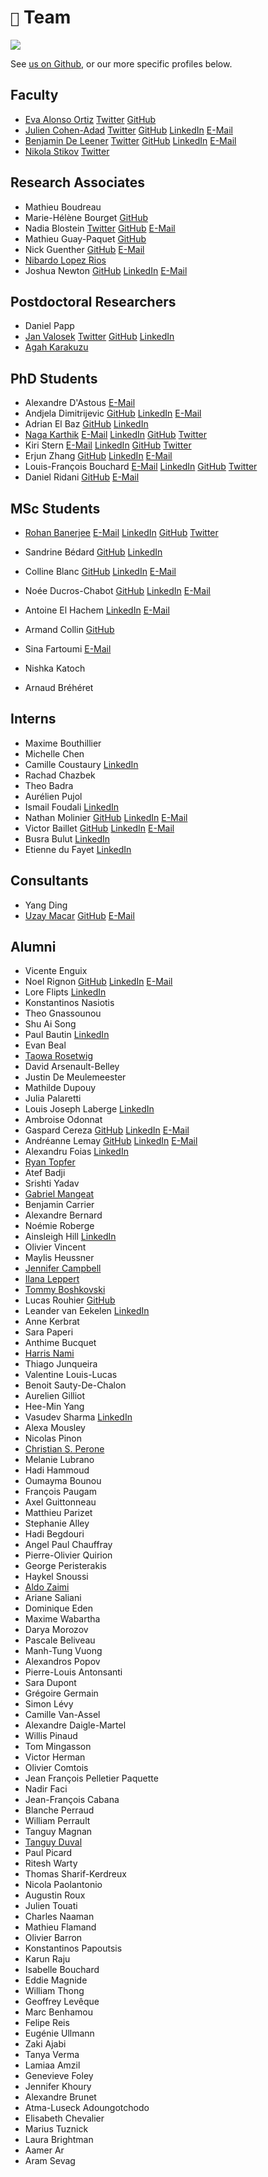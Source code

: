 # `👫` Team

![](../.gitbook/assets/lab_2021.jpeg)

See [us on Github](https://github.com/orgs/neuropoly/people), or our more specific profiles below.

## Faculty

* [Eva Alonso Ortiz](faculty/eva-alonso-ortiz.md)
  [<i class="fab fa-twitter" title="Twitter" aria-hidden="true"></i><span>Twitter</span>](https://twitter.com/evaalonsoortiz)
  [<i class="fab fa-github" title="GitHub" aria-hidden="true"></i><span>GitHub</span>](https://github.com/evaalonsoortiz)
* [Julien Cohen-Adad](faculty/julien-cohen-adad.md)
  [<i class="fab fa-twitter" title="Twitter" aria-hidden="true"></i><span>Twitter</span>](https://twitter.com/jcohenadad)
  [<i class="fab fa-github" title="GitHub" aria-hidden="true"></i><span>GitHub</span>](https://github.com/jcohenadad/)
  [<i class="fab fa-linkedin" title="LinkedIn" aria-hidden="true"></i><span>LinkedIn</span>](https://www.linkedin.com/in/jcohenadad/)
  [<i class="fa fa-envelope" title="E-Mail" aria-hidden="true"></i><span>E-Mail</span>](mailto:jcohen@polymtl.ca)
* [Benjamin De Leener](faculty/benjamin-de-leener.md)
  [<i class="fab fa-twitter" title="Twitter" aria-hidden="true"></i><span>Twitter</span>](https://twitter.com/bendeleener)
  [<i class="fab fa-github" title="GitHub" aria-hidden="true"></i><span>GitHub</span>](https://github.com/benjamindeleener)
  [<i class="fab fa-linkedin" title="LinkedIn" aria-hidden="true"></i><span>LinkedIn</span>](https://www.linkedin.com/in/benjamindeleener/)
  [<i class="fa fa-envelope" title="E-Mail" aria-hidden="true"></i><span>E-Mail</span>](mailto:benjamin.de-leener@polymtl.ca)
* [Nikola Stikov](faculty/nikola-stikov.md)
  [<i class="fab fa-twitter" title="Twitter" aria-hidden="true"></i><span>Twitter</span>](https://twitter.com/stikov)

## Research Associates

* Mathieu Boudreau
* Marie-Hélène Bourget
  [<i class="fab fa-github" title="GitHub" aria-hidden="true"></i><span>GitHub</span>](https://github.com/mariehbourget)
* Nadia Blostein
  [<i class="fab fa-twitter" title="Twitter" aria-hidden="true"></i><span>Twitter</span>](https://twitter.com/BlosteinNadia)
  [<i class="fab fa-github" title="GitHub" aria-hidden="true"></i><span>GitHub</span>](https://github.com/nadiablostein)
  [<i class="fa fa-envelope" title="E-Mail" aria-hidden="true"></i><span>E-Mail</span>](mailto:nadia.blostein@polymtl.ca)
* Mathieu Guay-Paquet
  [<i class="fab fa-github" title="GitHub" aria-hidden="true"></i><span>GitHub</span>](https://github.com/mguaypaq)
* Nick Guenther
  [<i class="fab fa-github" title="GitHub" aria-hidden="true"></i><span>GitHub</span>](https://github.com/kousu)
  [<i class="fa fa-envelope" title="E-Mail" aria-hidden="true"></i><span>E-Mail</span>](mailto:nick.guenther@polymtl.ca)
* [Nibardo Lopez Rios](research-associates/nibardo-lopez-rios.md)
* Joshua Newton 
  [<i class="fab fa-github" title="GitHub" aria-hidden="true"></i><span>GitHub</span>](https://github.com/joshuacwnewton)
  [<i class="fab fa-linkedin" title="LinkedIn" aria-hidden="true"></i><span>LinkedIn</span>](https://www.linkedin.com/in/joshuacwnewton/)
  [<i class="fa fa-envelope" title="E-Mail" aria-hidden="true"></i><span>E-Mail</span>](mailto:joshua.newton@polymtl.ca)

## Postdoctoral Researchers

* Daniel Papp
* [Jan Valosek](postdoctoral-researchers/jan-valosek.md)
  [<i class="fab fa-twitter" title="Twitter" aria-hidden="true"></i><span>Twitter</span>](https://twitter.com/ValosekJan) 
  [<i class="fab fa-github" title="GitHub" aria-hidden="true"></i><span>GitHub</span>](https://github.com/valosekj)
  [<i class="fab fa-linkedin" title="LinkedIn" aria-hidden="true"></i><span>LinkedIn</span>](https://www.linkedin.com/in/jan-valosek)
* [Agah Karakuzu](phd-students/agah-karakuzu.md)

## PhD Students

* Alexandre D'Astous
  [<i class="fa fa-envelope" title="E-Mail" aria-hidden="true"></i><span>E-Mail</span>](mailto:adastous023@gmail.com)
* Andjela Dimitrijevic
  [<i class="fab fa-github" title="GitHub" aria-hidden="true"></i><span>GitHub</span>](https://github.com/Andjelaaaa)
  [<i class="fab fa-linkedin" title="LinkedIn" aria-hidden="true"></i><span>LinkedIn</span>](https://www.linkedin.com/in/andjela-dimitrijevic-470651171/)
  [<i class="fa fa-envelope" title="E-Mail" aria-hidden="true"></i><span>E-Mail</span>](mailto:andjela.dimitrijevic@polymtl.ca)
* Adrian El Baz
  [<i class="fab fa-github" title="GitHub" aria-hidden="true"></i><span>GitHub</span>](https://github.com/ebadrian)
  [<i class="fab fa-linkedin" title="LinkedIn" aria-hidden="true"></i><span>LinkedIn</span>](https://www.linkedin.com/in/adrian-el-baz/)
* [Naga Karthik](https://naga-karthik.github.io)
  [<i class="fa fa-envelope" title="E-Mail" aria-hidden="true"></i><span>E-Mail</span>](mailto:emvnagakarthik@gmail.com)
  [<i class="fab fa-linkedin" title="LinkedIn" aria-hidden="true"></i><span>LinkedIn</span>](https://www.linkedin.com/in/naga-karthik-enamundram-7b1559174/)
  [<i class="fab fa-github" title="GitHub" aria-hidden="true"></i><span>GitHub</span>](https://github.com/naga-karthik)
  [<i class="fab fa-twitter" title="Twitter" aria-hidden="true"></i><span>Twitter</span>](https://twitter.com/naga_karthik7)
* Kiri Stern
  [<i class="fa fa-envelope" title="E-Mail" aria-hidden="true"></i><span>E-Mail</span>](mailto:kiri.stern@mail.mcgill.ca)
  [<i class="fab fa-linkedin" title="LinkedIn" aria-hidden="true"></i><span>LinkedIn</span>](https://www.linkedin.com/in/kiri-stern-6a7199197/)
  [<i class="fab fa-github" title="GitHub" aria-hidden="true"></i><span>GitHub</span>](https://github.com/kiristern)
  [<i class="fab fa-twitter" title="Twitter" aria-hidden="true"></i><span>Twitter</span>](https://twitter.com/_kastern) 
* Erjun Zhang
  [<i class="fab fa-github" title="GitHub" aria-hidden="true"></i><span>GitHub</span>](https://github.com/zhangerjun)
  [<i class="fab fa-linkedin" title="LinkedIn" aria-hidden="true"></i><span>LinkedIn</span>](https://www.linkedin.com/in/zhangerjun/)
  [<i class="fa fa-envelope" title="E-Mail" aria-hidden="true"></i><span>E-Mail</span>](mailto:erjun.zhang@polymtl.ca)
* Louis-François Bouchard
  [<i class="fa fa-envelope" title="E-Mail" aria-hidden="true"></i><span>E-Mail</span>](mailto:bouchard.lf@gmail.com)
  [<i class="fab fa-linkedin" title="LinkedIn" aria-hidden="true"></i><span>LinkedIn</span>](https://www.linkedin.com/in/whats-ai/)
  [<i class="fab fa-github" title="GitHub" aria-hidden="true"></i><span>GitHub</span>](https://github.com/louisfb01)
  [<i class="fab fa-twitter" title="Twitter" aria-hidden="true"></i><span>Twitter</span>](https://twitter.com/Whats_AI) 
* Daniel Ridani
  [<i class="fab fa-github" title="GitHub" aria-hidden="true"></i><span>GitHub</span>](https://github.com/Danirid)
  [<i class="fa fa-envelope" title="E-Mail" aria-hidden="true"></i><span>E-Mail</span>](mailto:daniel.ridani@polymtl.ca)
  
## MSc Students

* [Rohan Banerjee](https://rohanbanerjee.netlify.app)
  [<i class="fa fa-envelope" title="E-Mail" aria-hidden="true"></i><span>E-Mail</span>](mailto:banerjee.rohan98@gmail.com)
  [<i class="fab fa-linkedin" title="LinkedIn" aria-hidden="true"></i><span>LinkedIn</span>](https://www.linkedin.com/in/rohanbanerjee1)
  [<i class="fab fa-github" title="GitHub" aria-hidden="true"></i><span>GitHub</span>](https://github.com/rohanbanerjee)
  [<i class="fab fa-twitter" title="Twitter" aria-hidden="true"></i><span>Twitter</span>](https://twitter.com/rohanbanerjeee)
* Sandrine Bédard
  [<i class="fab fa-github" title="GitHub" aria-hidden="true"></i><span>GitHub</span>](https://github.com/sandrinebedard)
  [<i class="fab fa-linkedin" title="LinkedIn" aria-hidden="true"></i><span>LinkedIn</span>](https://www.linkedin.com/in/sandrine-b%C3%A9dard-453939186/)
* Colline Blanc
  [<i class="fab fa-github" title="GitHub" aria-hidden="true"></i><span>GitHub</span>](https://github.com/CollineBlanc)
  [<i class="fab fa-linkedin" title="LinkedIn" aria-hidden="true"></i><span>LinkedIn</span>](https://www.linkedin.com/in/collineblc/)
  [<i class="fa fa-envelope" title="E-Mail" aria-hidden="true"></i><span>E-Mail</span>](mailto:colline.blanc@polymtl.ca)
* Noée Ducros-Chabot
  [<i class="fab fa-github" title="GitHub" aria-hidden="true"></i><span>GitHub</span>](https://github.com/noeedc)
  [<i class="fab fa-linkedin" title="LinkedIn" aria-hidden="true"></i><span>LinkedIn</span>](https://www.linkedin.com/in/no%C3%A9e-ducros-chabot-1bb6a51a1/)
  [<i class="fa fa-envelope" title="E-Mail" aria-hidden="true"></i><span>E-Mail</span>](mailto:noee.ducros-chabot@polymtl.ca)
* Antoine El Hachem
  [<i class="fab fa-linkedin" title="LinkedIn" aria-hidden="true"></i><span>LinkedIn</span>](https://www.linkedin.com/in/antoineelhachem/)
  [<i class="fa fa-envelope" title="E-Mail" aria-hidden="true"></i><span>E-Mail</span>](mailto:antoine-2.el-hachem@polymtl.ca)

* Armand Collin
  [<i class="fab fa-github" title="GitHub" aria-hidden="true"></i><span>GitHub</span>](https://github.com/hermancollin)
* Sina Fartoumi
  [<i class="fa fa-envelope" title="E-Mail" aria-hidden="true"></i><span>E-Mail</span>](mailto:sina.fartoumi@polymtl.ca)
* Nishka Katoch 
* Arnaud Bréhéret

## Interns

* Maxime Bouthillier
* Michelle Chen
* Camille Coustaury
  [<i class="fab fa-linkedin" title="LinkedIn" aria-hidden="true"></i><span>LinkedIn</span>](https://www.linkedin.com/in/camille-coustaury/)
* Rachad Chazbek
* Theo Badra
* Aurélien Pujol
* Ismail Foudali 
  [<i class="fab fa-linkedin" title="LinkedIn" aria-hidden="true"></i><span>LinkedIn</span>](https://www.linkedin.com/in/ismail-foudali-780728166/)
* Nathan Molinier
  [<i class="fab fa-github" title="GitHub" aria-hidden="true"></i><span>GitHub</span>](https://github.com/NathanMolinier) 
  [<i class="fab fa-linkedin" title="LinkedIn" aria-hidden="true"></i><span>LinkedIn</span>](https://www.linkedin.com/in/nathan-molinier-743972180/)
  [<i class="fa fa-envelope" title="E-Mail" aria-hidden="true"></i><span>E-Mail</span>](mailto:nathan.molinier@polymtl.ca)
* Victor Baillet
  [<i class="fab fa-github" title="GitHub" aria-hidden="true"></i><span>GitHub</span>](https://github.com/VictorBaillet)
  [<i class="fab fa-linkedin" title="LinkedIn" aria-hidden="true"></i><span>LinkedIn</span>](https://www.linkedin.com/in/victor-baillet-a098a2202/)
  [<i class="fa fa-envelope" title="E-Mail" aria-hidden="true"></i><span>E-Mail</span>](mailto:victor.baillet@polytechnique.edu)
* Busra Bulut
  [<i class="fab fa-linkedin" title="LinkedIn" aria-hidden="true"></i><span>LinkedIn</span>](https://www.linkedin.com/in/busra-bulut-a26420204/)
* Etienne du Fayet
  [<i class="fab fa-linkedin" title="LinkedIn" aria-hidden="true"></i><span>LinkedIn</span>]([https://www.linkedin.com/in/etienne-d-610a9a134/])

## Consultants

* Yang Ding
* [Uzay Macar](https://uzaymacar.github.io)
  [<i class="fab fa-github" title="GitHub" aria-hidden="true"></i><span>GitHub</span>](https://github.com/uzaymacar)
  [<i class="fa fa-envelope" title="E-Mail" aria-hidden="true"></i><span>E-Mail</span>](mailto:uzay.macar@gmail.com)

## Alumni

* Vicente Enguix
* Noel Rignon
  [<i class="fab fa-github" title="GitHub" aria-hidden="true"></i><span>GitHub</span>](https://github.com/RignonNoel/)
  [<i class="fab fa-linkedin" title="LinkedIn" aria-hidden="true"></i><span>LinkedIn</span>](https://www.linkedin.com/in/rignonnoel/)
  [<i class="fa fa-envelope" title="E-Mail" aria-hidden="true"></i><span>E-Mail</span>](mailto:noel.rignon@fjnr.ca)
* Lore Flipts
  [<i class="fab fa-linkedin" title="LinkedIn" aria-hidden="true"></i><span>LinkedIn</span>](https://www.linkedin.com/in/lore-flipts-251688234/)
* Konstantinos Nasiotis
* Theo Gnassounou
* Shu Ai Song
* Paul Bautin
  [<i class="fab fa-linkedin" title="LinkedIn" aria-hidden="true"></i><span>LinkedIn</span>](https://www.linkedin.com/in/paul-bautin-757690175/)
* Evan Beal
* [Taowa Rosetwig](research-associates/taowa-rosetwig.md)
* David Arsenault-Belley
* Justin De Meulemeester
* Mathilde Dupouy
* Julia Palaretti
* Louis Joseph Laberge
  [<i class="fab fa-linkedin" title="LinkedIn" aria-hidden="true"></i><span>LinkedIn</span>](https://www.linkedin.com/in/louis-joseph-laberge-8452b4207/)
* Ambroise Odonnat
* Gaspard Cereza
  [<i class="fab fa-github" title="GitHub" aria-hidden="true"></i><span>GitHub</span>](https://github.com/gaspardcereza)
  [<i class="fab fa-linkedin" title="LinkedIn" aria-hidden="true"></i><span>LinkedIn</span>](https://www.linkedin.com/in/gaspard-cereza-495584144/)
  [<i class="fa fa-envelope" title="E-Mail" aria-hidden="true"></i><span>E-Mail</span>](mailto:gaspard.cereza@gmail.com)
* Andréanne Lemay
  [<i class="fab fa-github" title="GitHub" aria-hidden="true"></i><span>GitHub</span>](https://github.com/andreanne-lemay)
  [<i class="fab fa-linkedin" title="LinkedIn" aria-hidden="true"></i><span>LinkedIn</span>](https://www.linkedin.com/in/andreanne-lemay/)
  [<i class="fa fa-envelope" title="E-Mail" aria-hidden="true"></i><span>E-Mail</span>](mailto:andreanne.lemay@polymtl.ca)
* Alexandru Foias
  [<i class="fab fa-linkedin" title="LinkedIn" aria-hidden="true"></i><span>LinkedIn</span>](https://ca.linkedin.com/in/alexandrufoias)
* [Ryan Topfer](phd-students/ryan-topfer.md)
* Atef Badji
* Srishti Yadav
* [Gabriel Mangeat](alumni/gabriel-mangeat.md)
* Benjamin Carrier
* Alexandre Bernard
* Noémie Roberge
* Ainsleigh Hill
[<i class="fab fa-linkedin" title="LinkedIn" aria-hidden="true"></i><span>LinkedIn</span>](https://www.linkedin.com/in/ainsleigh-hill-836296124/)
* Olivier Vincent
* Maylis Heussner
* [Jennifer Campbell](http://www.bic.mni.mcgill.ca/\~jcampbel/)
* [Ilana Leppert](http://www.bic.mni.mcgill.ca/PeopleStaff/LeppertIlana)
* [Tommy Boshkovski](alumni/tommy-boshkovski.md)
* Lucas Rouhier
  [<i class="fab fa-github" title="GitHub" aria-hidden="true"></i><span>GitHub</span>](https://github.com/lrouhier)
* Leander van Eekelen
  [<i class="fab fa-linkedin" title="LinkedIn" aria-hidden="true"></i><span>LinkedIn</span>](https://www.linkedin.com/in/leander-van-eekelen/)
* Anne Kerbrat
* Sara Paperi
* Anthime Bucquet
* [Harris Nami](alumni/harris-nami.md)
* Thiago Junqueira
* Valentine Louis-Lucas
* Benoit Sauty-De-Chalon
* Aurelien Gilliot
* Hee-Min Yang
* Vasudev Sharma
  [<i class="fab fa-linkedin" title="LinkedIn" aria-hidden="true"></i><span>LinkedIn</span>](https://in.linkedin.com/in/vs74)
* Alexa Mousley
* Nicolas Pinon
* [Christian S. Perone](alumni/christian-s.-perone.md)
* Melanie Lubrano
* Hadi Hammoud
* Oumayma Bounou
* François Paugam
* Axel Guittonneau
* Matthieu Parizet
* Stephanie Alley
* Hadi Begdouri
* Angel Paul Chauffray
* Pierre-Olivier Quirion
* George Peristerakis
* Haykel Snoussi
* [Aldo Zaimi](alumni/aldo-zaimi.md)
* Ariane Saliani
* Dominique Eden
* Maxime Wabartha
* Darya Morozov
* Pascale Beliveau
* Manh-Tung Vuong
* Alexandros Popov
* Pierre-Louis Antonsanti
* Sara Dupont
* Grégoire Germain
* Simon Lévy
* Camille Van-Assel
* Alexandre Daigle-Martel
* Willis Pinaud
* Tom Mingasson
* Victor Herman
* Olivier Comtois
* Jean François Pelletier Paquette
* Nadir Faci
* Jean-François Cabana
* Blanche Perraud
* William Perrault
* Tanguy Magnan
* [Tanguy Duval](alumni/tanguy-duval.md)
* Paul Picard
* Ritesh Warty
* Thomas Sharif-Kerdreux
* Nicola Paolantonio
* Augustin Roux
* Julien Touati
* Charles Naaman
* Mathieu Flamand
* Olivier Barron
* Konstantinos Papoutsis
* Karun Raju
* Isabelle Bouchard
* Eddie Magnide
* William Thong
* Geoffrey Levêque
* Marc Benhamou
* Felipe Reis
* Eugénie Ullmann
* Zaki Ajabi
* Tanya Verma
* Lamiaa Amzil
* Genevieve Foley
* Jennifer Khoury
* Alexandre Brunet
* Atma-Luseck Adoungotchodo
* Elisabeth Chevalier
* Marius Tuznick
* Laura Brightman
* Aamer Ar
* Aram Sevag
